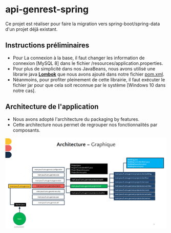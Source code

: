 # api-genrest-spring
Ce projet est réaliser pour faire la migration vers spring-boot/spring-data d'un projet déjâ existant.

## Instructions préliminaires
  - Pour La connexion à la base, il faut changer les information de connexion [MySQL 8] dans le fichier /resources/application.properties.
  - Pour plus de simplicité dans nos JavaBeans, nous avons utilisé une librarie java **[Lombok](https://projectlombok.org/)** que nous avons ajouté dans notre fichier [pom.xml](https://github.com/SLY-221/api-genrest-spring/blob/master/pom.xml).
  - Néanmoins, pour profiter pleinement de cette librairie, il faut exécuter le fichier jar pour que cela soit reconnue par le système [Windows 10 dans notre cas].
## Architecture de l'application
- Nous avons adopté l'architecture du packaging by features.
- Cette architecture nous permet de regrouper nos fonctionnalités par composants.

![image de l'architecture](screenshots/features.png)
